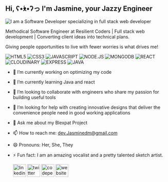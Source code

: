 ## Hi, ʕ•́ᴥ•̀ʔっ I'm Jasmine, your Jazzy Engineer 
![I am a Software Developer specializing in full stack web developer](https://i.imgur.com/heub7d6.png)

Methodical Software Engineer at Resilient Coders | Full stack web development | Converting client ideas into technical plans.

Giving people opportunities to live with fewer worries is what drives me!

![HTML5](https://img.shields.io/badge/HTML5-CD6A20?style=for-the-badge&logo=HTML5&logoColor=white)
![CSS3](https://img.shields.io/badge/CSS3-B11F05?style=for-the-badge&logo=CSS3&logoColor=white)
![JAVASCRIPT](https://img.shields.io/badge/JAVASCRIPT-E4DA02?style=for-the-badge&logo=JAVASCRIPT&logoColor=white)
![NODE.JS](https://img.shields.io/badge/NODE.JS-549D05?style=for-the-badge&logo=NODE.JS&logoColor=white)
![MONGODB](https://img.shields.io/badge/MONGODB-FF33F2?style=for-the-badge&logo=MONGODB&logoColor=white)
![REACT](https://img.shields.io/badge/REACT-3359FF?style=for-the-badge&logo=REACT&logoColor=white)
![CLOUDINARY](https://img.shields.io/badge/CLOUDINARY-610544?style=for-the-badge&logo=CLOUDINARY&logoColor=white)
![EXPRESS](https://img.shields.io/badge/EXPRESS-610529?style=for-the-badge&logo=EXPRESS&logoColor=white)
![JAVA](https://img.shields.io/badge/JAVA-053761?style=for-the-badge&logo=JAVA&logoColor=white)


- 🔭 I’m currently working on optimizing my code  
- 🌱 I’m currently learning Java and react
- 👯 I’m looking to collaborate with engineers who share my passion for building useful tools 
- 🤔 I’m looking for help with creating innovative designs that deliver the convenience people need in good working applications 
- 💬 Ask me about my Blexpat Project 
- 📫 How to reach me: dev.Jasminedm@gmail.com 
- 😄 Pronouns: Her, She, They 
- ⚡ Fun fact: I am an amazing vocalist and a pretty talented sketch artist. 


  [<img src='https://cdn.jsdelivr.net/npm/simple-icons@3.0.1/icons/linkedin.svg' alt='linkedin' height='40'>](https://www.linkedin.com/in/jasminedm/)  [<img src='https://cdn.jsdelivr.net/npm/simple-icons@3.0.1/icons/twitter.svg' alt='twitter' height='40'>](https://twitter.com/jasmined_m)  [<img src='https://cdn.jsdelivr.net/npm/simple-icons@3.0.1/icons/codepen.svg' alt='codepen' height='40'>](https://codepen.io/jasminedm)    [<img src='https://cdn.jsdelivr.net/npm/simple-icons@3.0.1/icons/icloud.svg' alt='website' height='40'>](https://jazzyengineer-jasminedm.netlify.app/)  

